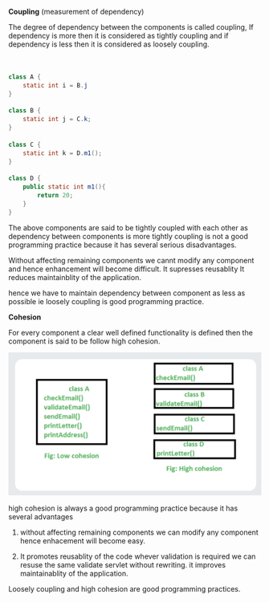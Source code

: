 **Coupling** (measurement of dependency)

The degree of dependency between the components is called coupling, If dependency is more then it is considered as tightly coupling and if dependency is less then it is considered as loosely coupling.





```java


class A {
    static int i = B.j
}

class B {
    static int j = C.k;
}

class C {
    static int k = D.m1();
}

class D {
    public static int m1(){
        return 20;
    }
}
```

The above components are said to be tightly coupled with each other as dependency between components is more tightly coupling is not a good programming practice because it has several serious disadvantages. 


Without affecting remaining components we cannt modify any component and hence enhancement will become difficult. It supresses reusablity It reduces maintainblity of the application.

hence we have to maintain dependency between component as less as possible ie loosely coupling is good programming practice.


**Cohesion**

For every component a clear well defined functionality is defined then the component is said to be follow high cohesion. 


![image](cohesion.png)


high cohesion is always a good programming practice because it has several advantages 

1. without affecting remaining components we can modify any component hence enhacement will become easy.

2. It promotes reusablity of the code whever validation is required we can resuse the same validate servlet without rewriting. it improves maintainablity of the application.



Loosely coupling and high cohesion are good programming practices.